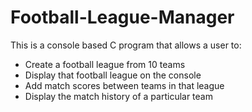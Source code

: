 # Football-League-Manager
This is a console based C program that allows a user to:

* Create a football league from 10 teams
* Display that football league on the console
* Add match scores between teams in that league
* Display the match history of a particular team


